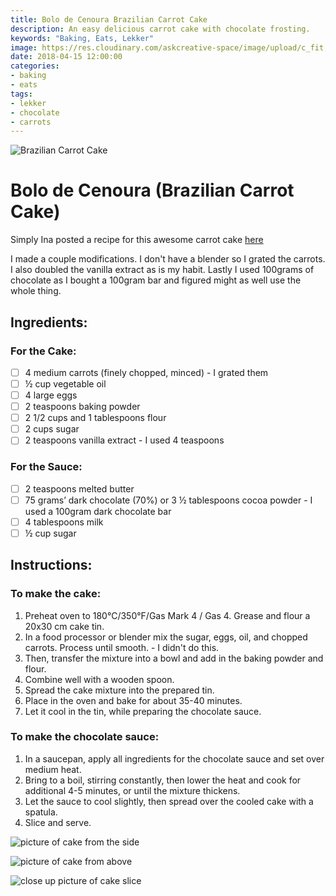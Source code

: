```yaml
---
title: Bolo de Cenoura Brazilian Carrot Cake
description: An easy delicious carrot cake with chocolate frosting.
keywords: "Baking, Eats, Lekker"
image: https://res.cloudinary.com/askcreative-space/image/upload/c_fit,f_auto,q_auto/v1525380885/Optimized-brazcake_cgrxrp.jpg
date: 2018-04-15 12:00:00
categories:
- baking
- eats
tags:
- lekker
- chocolate
- carrots
---
```

![Brazilian Carrot Cake](https://res.cloudinary.com/askcreative-space/image/upload/f_auto,q_auto/v1525380885/Optimized-brazcake_cgrxrp.jpg)
# Bolo de Cenoura (Brazilian Carrot Cake)

Simply Ina posted a recipe for this awesome carrot cake [here](https://simplyina.com/brazilian-carrot-cake-bolo-de-cenoura-traditional-recipe/)

I made a couple modifications. I don't have a blender so I grated the carrots. I also doubled the vanilla extract as is my habit. Lastly I used 100grams of chocolate as I bought a 100gram bar and figured might as well use the whole thing.

## Ingredients:

### For the Cake:

 - [ ] 4 medium carrots (finely chopped, minced) - I grated them
 - [ ] ½ cup vegetable oil
 - [ ] 4 large eggs
 - [ ] 2 teaspoons baking powder
 - [ ] 2 1/2 cups and 1 tablespoons flour
 - [ ] 2 cups sugar
 - [ ] 2 teaspoons vanilla extract - I used 4 teaspoons

### For the Sauce:

 - [ ] 2 teaspoons melted butter
 - [ ] 75 grams’ dark chocolate (70%) or 3 ½ tablespoons cocoa powder -
       I used a 100gram dark chocolate bar
 - [ ] 4 tablespoons milk
 - [ ] ½ cup sugar

## Instructions:

### To make the cake:

 1. Preheat oven to 180°C/350°F/Gas Mark 4 / Gas 4. Grease and flour a
    20x30 cm cake tin.
 2. In a food processor or blender mix the sugar, eggs, oil, and chopped
    carrots. Process until smooth. - I didn't do this.
 3. Then, transfer the mixture into a bowl and add in the baking powder
    and flour.
 4. Combine well with a wooden spoon.
 5. Spread the cake mixture into the prepared tin.
 6. Place in the oven and bake for about 35-40 minutes. 
 7. Let it cool in the tin, while preparing the chocolate sauce.

### To make the chocolate sauce:

 1. In a saucepan, apply all ingredients for the chocolate sauce and set
    over medium heat.
 2. Bring to a boil, stirring constantly, then lower the heat and cook
    for additional 4-5 minutes, or until the mixture thickens.
 3. Let the sauce to cool slightly, then spread over the cooled cake
    with a spatula.
 4. Slice and serve.

![picture of cake from the side](https://res.cloudinary.com/askcreative-space/image/upload/f_auto,q_auto/v1523815188/Optimized-braziliancarrotcake3_kmeenb.jpg)

![picture of cake from above](https://res.cloudinary.com/askcreative-space/image/upload/f_auto,q_auto/v1523815188/Optimized-braziliancarrotcake2_iqnrad.jpg)

![close up picture of cake slice](https://res.cloudinary.com/askcreative-space/image/upload/f_auto,q_auto/v1523815266/Optimized-braziliancarrotcake1_b5o7sf.jpg)
